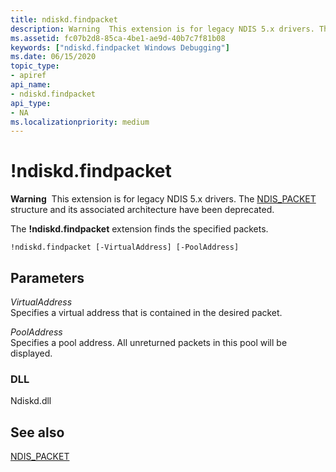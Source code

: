 ```yaml
---
title: ndiskd.findpacket
description: Warning  This extension is for legacy NDIS 5.x drivers. The NDIS_PACKET structure and its associated architecture have been deprecated. The ndiskd.findpacket extension finds the specified packets.
ms.assetid: fc07b2d8-85ca-4be1-ae9d-40b7c7f81b08
keywords: ["ndiskd.findpacket Windows Debugging"]
ms.date: 06/15/2020
topic_type:
- apiref
api_name:
- ndiskd.findpacket
api_type:
- NA
ms.localizationpriority: medium
---
```


# !ndiskd.findpacket

**Warning**  This extension is for legacy NDIS 5.x drivers. The [NDIS\_PACKET](https://docs.microsoft.com/previous-versions/windows/hardware/network/ff557086(v=vs.85)) structure and its associated architecture have been deprecated.

The **!ndiskd.findpacket** extension finds the specified packets.

```console
!ndiskd.findpacket [-VirtualAddress] [-PoolAddress]  
```

## Parameters

<span id="_______VirtualAddress______"></span><span id="_______virtualaddress______"></span><span id="_______VIRTUALADDRESS______"></span> *VirtualAddress*   
Specifies a virtual address that is contained in the desired packet.

<span id="_______PoolAddress______"></span><span id="_______pooladdress______"></span><span id="_______POOLADDRESS______"></span> *PoolAddress*   
Specifies a pool address. All unreturned packets in this pool will be displayed.

### DLL

Ndiskd.dll

## See also

[NDIS\_PACKET](https://docs.microsoft.com/previous-versions/windows/hardware/network/ff557086(v=vs.85))
